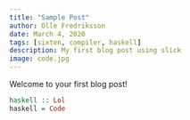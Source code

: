 ```yaml
---
title: "Sample Post"
author: Olle Fredriksson
date: March 4, 2020
tags: [sixten, compiler, haskell]
description: My first blog post using slick
image: code.jpg
---
```


Welcome to your first blog post!

```haskell
haskell :: Lol
haskell = Code
```
